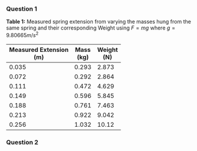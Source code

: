 ### Question 1

**Table 1:** Measured spring extension from varying the masses hung from the same spring and their corresponding Weight using $F = mg$ where $g = 9.80665 m/s^2$

| Measured Extension <br>(m) | Mass <br>(kg) | Weight <br>(N) |
| -------------------------- | ------------- | -------------- |
| 0.035                      | 0.293         | 2.873          |
| 0.072                      | 0.292         | 2.864          |
| 0.111                      | 0.472         | 4.629          |
| 0.149                      | 0.596         | 5.845          |
| 0.188                      | 0.761         | 7.463          |
| 0.213                      | 0.922         | 9.042          |
| 0.256                      | 1.032         | 10.12          |

### Question 2

